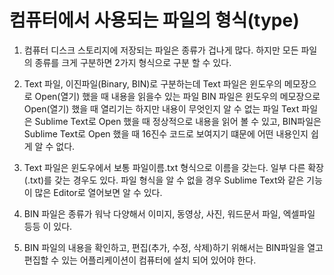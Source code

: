 # 컴퓨터에서 사용되는 파일의 형식(type)
1. 컴퓨터 디스크 스토리지에 저장되는 파일은 종류가 겁나게 많다. 하지만 모든 파일의 종류를 크게 구분하면 2가지 형식으로 구분 할 수 있다.
2. Text 파일, 이진파일(Binary, BIN)로 구분하는데
Text 파일은 윈도우의 메모장으로 Open(열기) 했을 때 내용을 읽을수 있는 파일
BIN 파일은 윈도우의 메모장으로 Open(열기) 했을 때 열리기는 하지만 내용이 무엇인지 알 수 없는 파일
Text 파일은 Sublime Text로 Open 했을 때 정상적으로 내용을 읽어 볼 수 있고, 
BIN파일은 Sublime Text로 Open 했을 때 16진수 코드로 보여지기 떄문에 어떤 내용인지 쉽게 알 수 없다.

3. Text 파일은 윈도우에서 보통 파일이름.txt 형식으로 이름을 갖는다. 일부 다른 확장(.txt)를 갖는 경우도 있다. 파일 형식을 알 수 없을 경우 Sublime Text와 같은 기능이 많은 Editor로 열어보면 알 수 있다.

4. BIN 파일은 종류가 워낙 다양해서 이미지, 동영상, 사진, 워드문서 파일, 엑셀파일 등등 이 있다.
5. BIN 파일의 내용을 확인하고, 편집(추가, 수정, 삭제)하기 위해서는 BIN파일을 열고 편집할 수 있는 어플리케이션이 컴퓨터에 설치 되어 있어야 한다.
